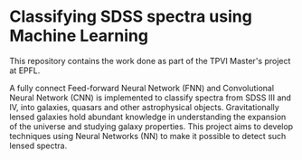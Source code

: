 # Classifying SDSS spectra using Machine Learning
This repository contains the work done as part of the TPVI Master's project at EPFL. 

A fully connect Feed-forward Neural Network (FNN) and Convolutional Neural Network (CNN) is implemented to classify spectra from SDSS III and IV, into galaxies, quasars and other astrophysical objects. Gravitationally lensed galaxies hold abundant knowledge in understanding the expansion of the universe and studying galaxy properties. This project aims to develop techniques using Neural Networks (NN) to make it possible to detect such lensed spectra.
